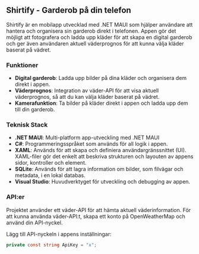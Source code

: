 ## Shirtify - Garderob på din telefon

Shirtify är en mobilapp utvecklad med .NET MAUI som hjälper användare att hantera och organisera sin garderob direkt i telefonen. Appen gör det möjligt att fotografera och ladda upp kläder för att skapa en digital garderob och ger även användaren aktuell väderprognos för att kunna välja kläder baserat på vädret.

### Funktioner
- **Digital garderob**: Ladda upp bilder på dina kläder och organisera dem direkt i appen.
- **Väderprognos**: Integration av väder-API för att visa aktuell väderprognos, så att du kan välja kläder baserat på vädret.
- **Kamerafunktion**: Ta bilder på kläder direkt i appen och ladda upp dem till din garderob.

### Teknisk Stack
- **.NET MAUI**: Multi-platform app-utveckling med .NET MAUI
- **C#**: Programmeringsspråket som används för all logik i appen.
- **XAML**: Används för att skapa och definiera användargränssnittet (UI). XAML-filer gör det enkelt att beskriva strukturen och layouten av appens sidor, kontroller och element.
- **SQLite**: Används för att lagra information om bilder, som filvägar och metadata, i en lokal databas.
- **Visual Studio**: Huvudverktyget för utveckling och debugging av appen.

### API:er
Projektet använder ett väder-API för att hämta aktuell väderinformation. För att kunna använda väder-API:t, skapa ett konto på OpenWeatherMap och använd din API-nyckel.

Lägg till API-nyckeln i appens inställningar:

```csharp
private const string ApiKey = "x";
